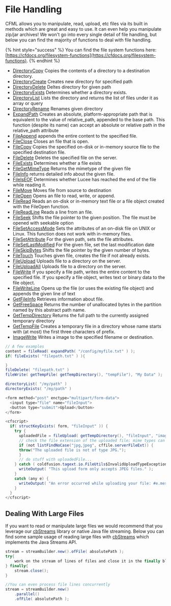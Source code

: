 # File Handling

CFML allows you to manipulate, read, upload, etc files via its built in methods which are great and easy to use. It can even help you manipulate zip/jar archives!  We won't go into every single detail of file handling, but below you can find the majority of functions to deal with file handling. 

{% hint style="success" %}
You can find the file system functions here: [https://cfdocs.org/filesystem-functions](https://cfdocs.org/filesystem-functions).
{% endhint %}

* [DirectoryCopy](https://docs.lucee.org/reference/functions/directorycopy.html) Copies the contents of a directory to a destination directory.
* [DirectoryCreate](https://docs.lucee.org/reference/functions/directorycreate.html) Creates new directory for specified path
* [DirectoryDelete](https://docs.lucee.org/reference/functions/directorydelete.html) Deltes directory for given path
* [DirectoryExists](https://docs.lucee.org/reference/functions/directoryexists.html) Determines whether a directory exists.
* [DirectoryList](https://docs.lucee.org/reference/functions/directorylist.html) Lists the directory and returns the list of files under it as array or query
* [DirectoryRename](https://docs.lucee.org/reference/functions/directoryrename.html) Renames given directory
* [ExpandPath](https://docs.lucee.org/reference/functions/expandpath.html) Creates an absolute, platform-appropriate path that is equivalent to the value of relative\_path, appended to the base path. This function \(despite its name\) can accept an absolute or relative path in the relative\_path attribute
* [FileAppend](https://docs.lucee.org/reference/functions/fileappend.html) appends the entire content to the specified file.
* [FileClose](https://docs.lucee.org/reference/functions/fileclose.html) Closes an file that is open.
* [FileCopy](https://docs.lucee.org/reference/functions/filecopy.html) Copies the specified on-disk or in-memory source file to the specified destination file.
* [FileDelete](https://docs.lucee.org/reference/functions/filedelete.html) Deletes the specified file on the server.
* [FileExists](https://docs.lucee.org/reference/functions/fileexists.html) Determines whether a file exists
* [FileGetMimeType](https://docs.lucee.org/reference/functions/filegetmimetype.html) Returns the mimetype of the given file
* [FileInfo](https://docs.lucee.org/reference/functions/fileinfo.html) returns detailed info about the given file.
* [FileIsEOF](https://docs.lucee.org/reference/functions/fileiseof.html) Determines whether Lucee has reached the end of the file while reading it.
* [FileMove](https://docs.lucee.org/reference/functions/filemove.html) Moves file from source to destination
* [FileOpen](https://docs.lucee.org/reference/functions/fileopen.html) Opens an file to read, write, or append.
* [FileRead](https://docs.lucee.org/reference/functions/fileread.html) Reads an on-disk or in-memory text file or a file object created with the FileOpen function.
* [FileReadLine](https://docs.lucee.org/reference/functions/filereadline.html) Reads a line from an file.
* [FileSeek](https://docs.lucee.org/reference/functions/fileseek.html) Shifts the file pointer to the given position. The file must be opened with seekable option
* [FileSetAccessMode](https://docs.lucee.org/reference/functions/filesetaccessmode.html) Sets the attributes of an on-disk file on UNIX or Linux. This function does not work with in-memory files.
* [FileSetAttribute](https://docs.lucee.org/reference/functions/filesetattribute.html) For the given path, sets the file attributes.
* [FileSetLastModified](https://docs.lucee.org/reference/functions/filesetlastmodified.html) For the given file, set the last modification date
* [FileSkipBytes](https://docs.lucee.org/reference/functions/fileskipbytes.html) Shifts the file pointer by the given number of bytes.
* [FileTouch](https://docs.lucee.org/reference/functions/filetouch.html) Touches given file, creates the file if not already exists.
* [FileUpload](https://docs.lucee.org/reference/functions/fileupload.html) Uploads file to a directory on the server.
* [FileUploadAll](https://docs.lucee.org/reference/functions/fileuploadall.html) Uploads file to a directory on the server.
* [FileWrite](https://docs.lucee.org/reference/functions/filewrite.html) If you specify a file path, writes the entire content to the specified file. If you specify a file object, writes text or binary data to the file object.
* [FileWriteLine](https://docs.lucee.org/reference/functions/filewriteline.html) Opens up the file \(or uses the existing file object\) and appends the given line of text
* [GetFileInfo](https://docs.lucee.org/reference/functions/getfileinfo.html) Retrieves information about file.
* [GetFreeSpace](https://docs.lucee.org/reference/functions/getfreespace.html) Returns the number of unallocated bytes in the partition named by this abstract path name.
* [GetTempDirectory](https://docs.lucee.org/reference/functions/gettempdirectory.html) Returns the full path to the currently assigned temporary directory
* [GetTempFile](https://docs.lucee.org/reference/functions/gettempfile.html) Creates a temporary file in a directory whose name starts with \(at most\) the first three characters of prefix.
* [ImageWrite](https://docs.lucee.org/reference/functions/imagewrite.html) Writes a image to the specified filename or destination.

```java
// A few examples
content = fileRead( expandPath( "/config/myfile.txt" ) );
if( fileExists( "filepath.txt" ) ){

}
fileDelete( "filepath.txt" )
fileWrite( getTempFile( getTempDirectory(), "tempFile"), "My Data" );

directoryList( "/my/path" )
directoryExists( "/my/path" )

<form method="post" enctype="multipart/form-data">
  <input type="file" name="fileInput">
  <button type="submit">Upload</button>
</form>

<cfscript>
  if( structKeyExists( form, "fileInput" )) {
    try {
      uploadedFile = fileUpload( getTempDirectory(), "fileInput", "image/jpeg,image/pjpeg", "MakeUnique" );
      // check the file extension of the uploaded file; mime types can be spoofed
      if (not listFindNoCase("jpg,jpeg", cffile.serverFileExt)) {
      throw("The uploaded file is not of type JPG.");
      }
      // do stuff with uploadedFile...
    } catch ( coldfusion.tagext.io.FileUtils$InvalidUploadTypeException e ) {
      writeOutput( "This upload form only accepts JPEG files." );
    }
    catch (any e) {
      writeOutput( "An error occurred while uploading your file: #e.message#" );
    }
  }
</cfscript>

```

## Dealing With Large Files

If you want to read or manipulate large files we would recommend that you leverage our [cbStreams](https://forgebox.io/view/cbstreams) library or native Java file streaming.  Below you can find some sample usage of reading large files with [cbStreams](https://forgebox.io/view/cbstreams) which implements the Java Streams API.

```java
stream = streamBuilder.new().ofFile( absolutePath );
try{
    work on the stream of lines of files and close it in the finally block;
} finally{
    stream.close();
}

//You can even process file lines concurrently
stream = streamBuilder.new()
    .parallel()
    .ofFile( absolutePath );
```





